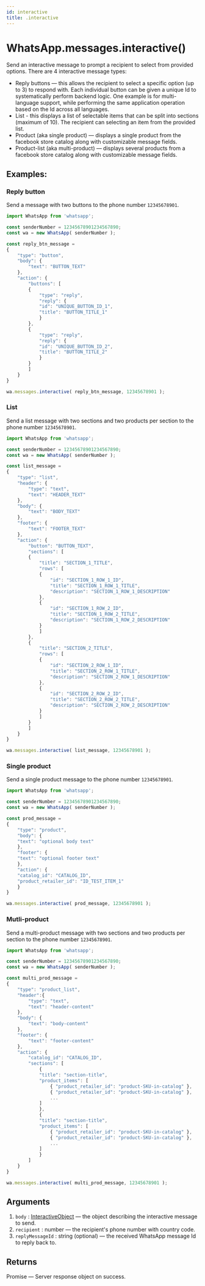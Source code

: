 ```yaml
---
id: interactive
title: .interactive
---
```


# WhatsApp.messages.interactive()
Send an interactive message to prompt a recipient to select from provided options. There are 4 interactive message types:
- Reply buttons — this allows the recipient to select a specific option (up to 3) to respond with. Each individual button can be given a unique Id to systematically perform backend logic. One example is for multi-language support, while performing the same application operation based on the Id across all languages.
- List - this displays a list of selectable items that can be split into sections (maximum of 10). The recipient can selecting an item from the provided list.
- Product (aka single product) — displays a single product from the facebook store catalog along with customizable message fields.
- Product-list (aka multi-product) — displays several products from a facebook store catalog along with customizable message fields.

## Examples:

### Reply button
Send a message with two buttons to the phone number `12345678901`.
```js
import WhatsApp from 'whatsapp';

const senderNumber = 12345678901234567890;
const wa = new WhatsApp( senderNumber );

const reply_btn_message =
{
    "type": "button",
    "body": {
        "text": "BUTTON_TEXT"
    },
    "action": {
        "buttons": [
        {
            "type": "reply",
            "reply": {
            "id": "UNIQUE_BUTTON_ID_1",
            "title": "BUTTON_TITLE_1"
            }
        },
        {
            "type": "reply",
            "reply": {
            "id": "UNIQUE_BUTTON_ID_2",
            "title": "BUTTON_TITLE_2"
            }
        }
        ]
    }
}

wa.messages.interactive( reply_btn_message, 12345678901 );
```

### List
Send a list message with two sections and two products per section to the phone number `12345678901`.

```js
import WhatsApp from 'whatsapp';

const senderNumber = 12345678901234567890;
const wa = new WhatsApp( senderNumber );

const list_message =
{
    "type": "list",
    "header": {
        "type": "text",
        "text": "HEADER_TEXT"
    },
    "body": {
        "text": "BODY_TEXT"
    },
    "footer": {
        "text": "FOOTER_TEXT"
    },
    "action": {
        "button": "BUTTON_TEXT",
        "sections": [
        {
            "title": "SECTION_1_TITLE",
            "rows": [
            {
                "id": "SECTION_1_ROW_1_ID",
                "title": "SECTION_1_ROW_1_TITLE",
                "description": "SECTION_1_ROW_1_DESCRIPTION"
            },
            {
                "id": "SECTION_1_ROW_2_ID",
                "title": "SECTION_1_ROW_2_TITLE",
                "description": "SECTION_1_ROW_2_DESCRIPTION"
            }
            ]
        },
        {
            "title": "SECTION_2_TITLE",
            "rows": [
            {
                "id": "SECTION_2_ROW_1_ID",
                "title": "SECTION_2_ROW_1_TITLE",
                "description": "SECTION_2_ROW_1_DESCRIPTION"
            },
            {
                "id": "SECTION_2_ROW_2_ID",
                "title": "SECTION_2_ROW_2_TITLE",
                "description": "SECTION_2_ROW_2_DESCRIPTION"
            }
            ]
        }
        ]
    }
}

wa.messages.interactive( list_message, 12345678901 );
```

### Single product
Send a single product message to the phone number `12345678901`.

```js
import WhatsApp from 'whatsapp';

const senderNumber = 12345678901234567890;
const wa = new WhatsApp( senderNumber );

const prod_message =
{
    "type": "product",
    "body": {
    "text": "optional body text"
    },
    "footer": {
    "text": "optional footer text"
    },
    "action": {
    "catalog_id": "CATALOG_ID",
    "product_retailer_id": "ID_TEST_ITEM_1"
    }
}

wa.messages.interactive( prod_message, 12345678901 );
```


### Mutli-product
Send a multi-product message with two sections and two products per section to the phone number `12345678901`.

```js
import WhatsApp from 'whatsapp';

const senderNumber = 12345678901234567890;
const wa = new WhatsApp( senderNumber );

const multi_prod_message =
{
    "type": "product_list",
    "header":{
        "type": "text",
        "text": "header-content"
    },
    "body": {
        "text": "body-content"
    },
    "footer": {
        "text": "footer-content"
    },
    "action": {
        "catalog_id": "CATALOG_ID",
        "sections": [
            {
            "title": "section-title",
            "product_items": [
                { "product_retailer_id": "product-SKU-in-catalog" },
                { "product_retailer_id": "product-SKU-in-catalog" },
                ...
            ]
            },
            {
            "title": "section-title",
            "product_items": [
                { "product_retailer_id": "product-SKU-in-catalog" },
                { "product_retailer_id": "product-SKU-in-catalog" },
                ...
            ]
            }
        ]
    }
}

wa.messages.interactive( multi_prod_message, 12345678901 );
```

## Arguments
1. `body` : [InteractiveObject](../types/InteractiveObject) — the object describing the interactive message to send.
2. `recipient` : number — the recipient's phone number with country code.
3. `replyMessageId` : string (optional) — the received WhatsApp message Id to reply back to.

## Returns
Promise — Server response object on success.
